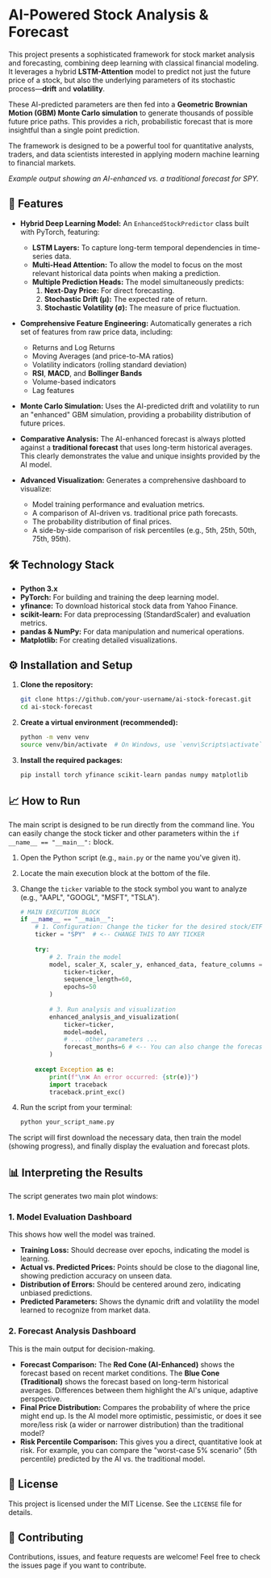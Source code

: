 # AI-Powered Stock Analysis & Forecast

This project presents a sophisticated framework for stock market analysis and forecasting, combining deep learning with classical financial modeling. It leverages a hybrid **LSTM-Attention** model to predict not just the future price of a stock, but also the underlying parameters of its stochastic process—**drift** and **volatility**.

These AI-predicted parameters are then fed into a **Geometric Brownian Motion (GBM) Monte Carlo simulation** to generate thousands of possible future price paths. This provides a rich, probabilistic forecast that is more insightful than a single point prediction.

The framework is designed to be a powerful tool for quantitative analysts, traders, and data scientists interested in applying modern machine learning to financial markets.


*Example output showing an AI-enhanced vs. a traditional forecast for SPY.*

## 🚀 Features

- **Hybrid Deep Learning Model:** An `EnhancedStockPredictor` class built with PyTorch, featuring:
  - **LSTM Layers:** To capture long-term temporal dependencies in time-series data.
  - **Multi-Head Attention:** To allow the model to focus on the most relevant historical data points when making a prediction.
  - **Multiple Prediction Heads:** The model simultaneously predicts:
    1.  **Next-Day Price:** For direct forecasting.
    2.  **Stochastic Drift (μ):** The expected rate of return.
    3.  **Stochastic Volatility (σ):** The measure of price fluctuation.

- **Comprehensive Feature Engineering:** Automatically generates a rich set of features from raw price data, including:
  - Returns and Log Returns
  - Moving Averages (and price-to-MA ratios)
  - Volatility indicators (rolling standard deviation)
  - **RSI**, **MACD**, and **Bollinger Bands**
  - Volume-based indicators
  - Lag features

- **Monte Carlo Simulation:** Uses the AI-predicted drift and volatility to run an "enhanced" GBM simulation, providing a probability distribution of future prices.

- **Comparative Analysis:** The AI-enhanced forecast is always plotted against a **traditional forecast** that uses long-term historical averages. This clearly demonstrates the value and unique insights provided by the AI model.

- **Advanced Visualization:** Generates a comprehensive dashboard to visualize:
  - Model training performance and evaluation metrics.
  - A comparison of AI-driven vs. traditional price path forecasts.
  - The probability distribution of final prices.
  - A side-by-side comparison of risk percentiles (e.g., 5th, 25th, 50th, 75th, 95th).

## 🛠️ Technology Stack

- **Python 3.x**
- **PyTorch:** For building and training the deep learning model.
- **yfinance:** To download historical stock data from Yahoo Finance.
- **scikit-learn:** For data preprocessing (StandardScaler) and evaluation metrics.
- **pandas & NumPy:** For data manipulation and numerical operations.
- **Matplotlib:** For creating detailed visualizations.

## ⚙️ Installation and Setup

1.  **Clone the repository:**
    ```bash
    git clone https://github.com/your-username/ai-stock-forecast.git
    cd ai-stock-forecast
    ```

2.  **Create a virtual environment (recommended):**
    ```bash
    python -m venv venv
    source venv/bin/activate  # On Windows, use `venv\Scripts\activate`
    ```

3.  **Install the required packages:**
    ```bash
    pip install torch yfinance scikit-learn pandas numpy matplotlib
    ```

## 📈 How to Run

The main script is designed to be run directly from the command line. You can easily change the stock ticker and other parameters within the `if __name__ == "__main__":` block.

1.  Open the Python script (e.g., `main.py` or the name you've given it).
2.  Locate the main execution block at the bottom of the file.
3.  Change the `ticker` variable to the stock symbol you want to analyze (e.g., "AAPL", "GOOGL", "MSFT", "TSLA").

    ```python
    # MAIN EXECUTION BLOCK
    if __name__ == "__main__":
        # 1. Configuration: Change the ticker for the desired stock/ETF
        ticker = "SPY"  # <-- CHANGE THIS TO ANY TICKER
        
        try:
            # 2. Train the model
            model, scaler_X, scaler_y, enhanced_data, feature_columns = train_enhanced_model(
                ticker=ticker, 
                sequence_length=60, 
                epochs=50
            )
            
            # 3. Run analysis and visualization
            enhanced_analysis_and_visualization(
                ticker=ticker, 
                model=model, 
                # ... other parameters ...
                forecast_months=6 # <-- You can also change the forecast horizon
            )
            
        except Exception as e:
            print(f"\n❌ An error occurred: {str(e)}")
            import traceback
            traceback.print_exc()
    ```

4.  Run the script from your terminal:
    ```bash
    python your_script_name.py
    ```

The script will first download the necessary data, then train the model (showing progress), and finally display the evaluation and forecast plots.

## 📊 Interpreting the Results

The script generates two main plot windows:

### 1. Model Evaluation Dashboard
This shows how well the model was trained.
- **Training Loss:** Should decrease over epochs, indicating the model is learning.
- **Actual vs. Predicted Prices:** Points should be close to the diagonal line, showing prediction accuracy on unseen data.
- **Distribution of Errors:** Should be centered around zero, indicating unbiased predictions.
- **Predicted Parameters:** Shows the dynamic drift and volatility the model learned to recognize from market data.

### 2. Forecast Analysis Dashboard
This is the main output for decision-making.
- **Forecast Comparison:** The **Red Cone (AI-Enhanced)** shows the forecast based on recent market conditions. The **Blue Cone (Traditional)** shows the forecast based on long-term historical averages. Differences between them highlight the AI's unique, adaptive perspective.
- **Final Price Distribution:** Compares the probability of where the price might end up. Is the AI model more optimistic, pessimistic, or does it see more/less risk (a wider or narrower distribution) than the traditional model?
- **Risk Percentile Comparison:** This gives you a direct, quantitative look at risk. For example, you can compare the "worst-case 5% scenario" (5th percentile) predicted by the AI vs. the traditional model.

## 📜 License

This project is licensed under the MIT License. See the `LICENSE` file for details.

## 🤝 Contributing

Contributions, issues, and feature requests are welcome! Feel free to check the issues page if you want to contribute.
